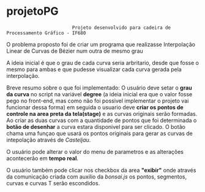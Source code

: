 # projetoPG
                            Projeto desenvolvido para cadeira de Processamento Gráfico - IF680
                            

   O problema proposto foi de criar um programa que realizasse Interpolação Linear de Curvas de Bézier num outra de mesmo grau

  A ideia inicial é que o grau de cada curva seria arbritario, desde que fosse o mesmo para ambas e que pudesse visualizar cada curva
gerada pela interpolação.

  Breve resumo sobre o que foi implementado:
O usuário deve setar o **grau da curva** no script na variável **degree** (a ideia inicial era que o valor fosse pego no front-end, mas como
não foi possivel implementar o projeto vai funcionar dessa forma) em seguida o usuario deve **criar os pontos de controle na area preta da tela(stage)** e as curvas originais serão formadas. Ao criar as duas curvas com a quantidade de pontos que foi determinada o **botão de desenhar** a curva estara disponivel para ser clicado. O botão chama uma funçao que usará os pontos originais para gerar as curvas de intepolação através de *Casteljau*.

O usuário pode alterar o valor do menu de parametros e as alterações acontecerão em **tempo real**.

O usuário também pode clicar nos checkbox da area **"exibir"** onde através da comunicação criada com auxilio da *bonsai.js* os pontos, segmentos, curvas e curvas T serão escondidos.

